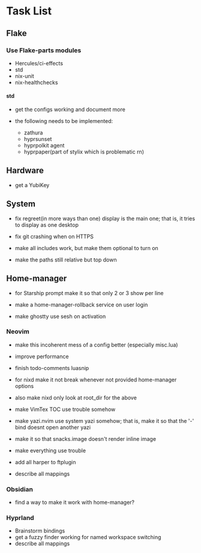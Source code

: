 # Task List

## Flake

### Use Flake-parts modules

- Hercules/ci-effects
- std
- nix-unit
- nix-healthchecks

#### std

- get the configs working and document more

- the following needs to be implemented:
  - zathura
  - hyprsunset
  - hyprpolkit agent
  - hyprpaper(part of stylix which is problematic rn)

## Hardware

- get a YubiKey

## System

- fix regreet(in more ways than one) display is the main one; that is, it tries
  to display as one desktop

- fix git crashing when on HTTPS

- make all includes work, but make them optional to turn on

- make the paths still relative but top down

## Home-manager

- for Starship prompt make it so that only 2 or 3 show per line

- make a home-manager-rollback service on user login

- make ghostty use sesh on activation

### Neovim

- make this incoherent mess of a config better (especially misc.lua)

- improve performance

- finish todo-comments luasnip

- for nixd make it not break whenever not provided home-manager options

- also make nixd only look at root_dir for the above

- make VimTex TOC use trouble somehow

- make yazi.nvim use system yazi somehow; that is, make it so that the '-'
  bind doesnt open another yazi

- make it so that snacks.image doesn't render inline image

- make everything use trouble

- add all harper to ftplugin

- describe all mappings

### Obsidian

- find a way to make it work with home-manager?

### Hyprland

- Brainstorm bindings
- get a fuzzy finder working for named workspace switching
- describe all mappings
